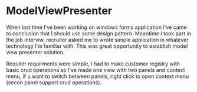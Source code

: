 # ModelViewPresenter
When last time I've been working on windows forms application I've came to conclusion that I should use some design pattern.
Meantime I took part in the job interviw, recruiter asked me to wrote simple application in whatever technology I'm familiar with. This was great opportunity to establish model view presenter solution.

Requiter requirments were simple, I had to make customer registry with basic crud operations so I've made one view with two panels and 
context menu, if u want to switch between panels, right click to open context menu (secon panel support crud operations).
